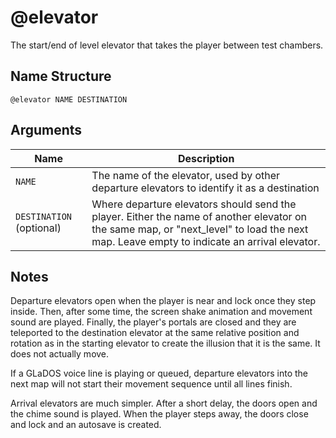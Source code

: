 # @elevator

The start/end of level elevator that takes the player between test chambers.

## Name Structure

```
@elevator NAME DESTINATION
```

## Arguments

| Name                     | Description                                                                                                                                                                               |
| ------------------------ | ----------------------------------------------------------------------------------------------------------------------------------------------------------------------------------------- |
| `NAME`                   | The name of the elevator, used by other departure elevators to identify it as a destination                                                                                               |
| `DESTINATION` (optional) | Where departure elevators should send the player. Either the name of another elevator on the same map, or "next_level" to load the next map. Leave empty to indicate an arrival elevator. |

## Notes

Departure elevators open when the player is near and lock once they step inside.
Then, after some time, the screen shake animation and movement sound are played.
Finally, the player's portals are closed and they are teleported to the
destination elevator at the same relative position and rotation as in the
starting elevator to create the illusion that it is the same. It does not
actually move.

If a GLaDOS voice line is playing or queued, departure elevators into the next
map will not start their movement sequence until all lines finish.

Arrival elevators are much simpler. After a short delay, the doors open and the
chime sound is played. When the player steps away, the doors close and lock and
an autosave is created.
